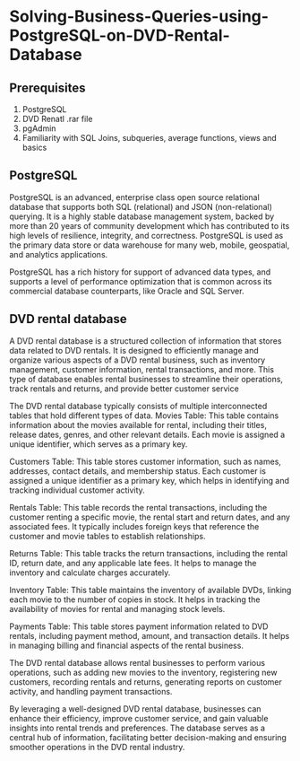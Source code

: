 # Solving-Business-Queries-using-PostgreSQL-on-DVD-Rental-Database

## Prerequisites

  1. PostgreSQL
  2. DVD Renatl .rar file
  3. pgAdmin
  4. Familiarity with SQL Joins, subqueries, average functions, views and basics

## PostgreSQL

PostgreSQL is an advanced, enterprise class open source relational database that supports both SQL (relational) and JSON (non-relational) querying. It is a highly stable database management system, backed by more than 20 years of community development which has contributed to its high levels of resilience, integrity, and correctness. PostgreSQL is used as the primary data store or data warehouse for many web, mobile, geospatial, and analytics applications. 

PostgreSQL has a rich history for support of advanced data types, and supports a level of performance optimization that is common across its commercial database counterparts, like Oracle and SQL Server.

## DVD rental database

A DVD rental database is a structured collection of information that stores data related to DVD rentals. It is designed to efficiently manage and organize various aspects of a DVD rental business, such as inventory management, customer information, rental transactions, and more. This type of database enables rental businesses to streamline their operations, track rentals and returns, and provide better customer service

The DVD rental database typically consists of multiple interconnected tables that hold different types of data. 
Movies Table: This table contains information about the movies available for rental, including their titles, release dates, genres, and other relevant details. Each movie is assigned a unique identifier, which serves as a primary key.

Customers Table: This table stores customer information, such as names, addresses, contact details, and membership status. Each customer is assigned a unique identifier as a primary key, which helps in identifying and tracking individual customer activity.

Rentals Table: This table records the rental transactions, including the customer renting a specific movie, the rental start and return dates, and any associated fees. It typically includes foreign keys that reference the customer and movie tables to establish relationships.

Returns Table: This table tracks the return transactions, including the rental ID, return date, and any applicable late fees. It helps to manage the inventory and calculate charges accurately.

Inventory Table: This table maintains the inventory of available DVDs, linking each movie to the number of copies in stock. It helps in tracking the availability of movies for rental and managing stock levels.

Payments Table: This table stores payment information related to DVD rentals, including payment method, amount, and transaction details. It helps in managing billing and financial aspects of the rental business.

The DVD rental database allows rental businesses to perform various operations, such as adding new movies to the inventory, registering new customers, recording rentals and returns, generating reports on customer activity, and handling payment transactions.

By leveraging a well-designed DVD rental database, businesses can enhance their efficiency, improve customer service, and gain valuable insights into rental trends and preferences. The database serves as a central hub of information, facilitating better decision-making and ensuring smoother operations in the DVD rental industry.
